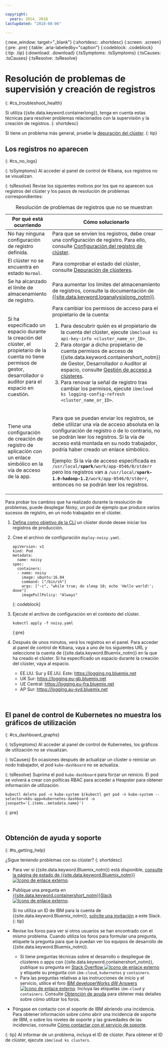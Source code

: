 ```yaml
---

copyright:
  years: 2014, 2018
lastupdated: "2018-08-06"

---
```


{:new_window: target="_blank"}
{:shortdesc: .shortdesc}
{:screen: .screen}
{:pre: .pre}
{:table: .aria-labeledby="caption"}
{:codeblock: .codeblock}
{:tip: .tip}
{:download: .download}
{:tsSymptoms: .tsSymptoms}
{:tsCauses: .tsCauses}
{:tsResolve: .tsResolve}



# Resolución de problemas de supervisión y creación de registros
{: #cs_troubleshoot_health}

Si utiliza {{site.data.keyword.containerlong}}, tenga en cuenta estas técnicas para resolver problemas relacionados con la supervisión y la creación de registros.
{: shortdesc}

Si tiene un problema más general, pruebe la [depuración del clúster](cs_troubleshoot.html).
{: tip}

## Los registros no aparecen
{: #cs_no_logs}

{: tsSymptoms}
Al acceder al panel de control de Kibana, sus registros no se visualizan.

{: tsResolve}
Revise los siguientes motivos por los que no aparecen sus registros del clúster y los pasos de resolución de problemas correspondientes:

<table>
<caption>Resolución de problemas de registros que no se muestran</caption>
  <col width="40%">
  <col width="60%">
  <thead>
    <tr>
      <th>Por qué está ocurriendo</th>
      <th>Cómo solucionarlo</th>
    </tr>
 </thead>
 <tbody>
  <tr>
    <td>No hay ninguna configuración de registro definida.</td>
    <td>Para que se envíen los registros, debe crear una configuración de registro. Para ello, consulte <a href="cs_health.html#logging">Configuración del registro de clúster</a>.</td>
  </tr>
  <tr>
    <td>El clúster no se encuentra en estado <code>Normal</code>.</td>
    <td>Para comprobar el estado del clúster, consulte <a href="cs_troubleshoot.html#debug_clusters">Depuración de clústeres</a>.</td>
  </tr>
  <tr>
    <td>Se ha alcanzado el límite de almacenamiento de registro.</td>
    <td>Para aumentar los limites del almacenamiento de registros, consulte la documentación de <a href="/docs/services/CloudLogAnalysis/troubleshooting/error_msgs.html">{{site.data.keyword.loganalysislong_notm}}</a>.</td>
  </tr>
  <tr>
    <td>Si ha especificado un espacio durante la creación del clúster, el propietario de la cuenta no tiene permisos de gestor, desarrollador o auditor para el espacio en cuestión.</td>
      <td>Para cambiar los permisos de acceso para el propietario de la cuenta:
      <ol><li>Para descubrir quién es el propietario de la cuenta del clúster, ejecute <code>ibmcloud ks api-key-info &lt;cluster_name_or_ID&gt;</code>.</li>
      <li>Para otorgar a dicho propietario de cuenta permisos de acceso de {{site.data.keyword.containershort_notm}} de Gestor, Desarrollador o Auditor al espacio, consulte <a href="cs_users.html">Gestión de acceso a clústeres</a>.</li>
      <li>Para renovar la señal de registro tras cambiar los permisos, ejecute <code>ibmcloud ks logging-config-refresh &lt;cluster_name_or_ID&gt;</code>.</li></ol></td>
    </tr>
    <tr>
      <td>Tiene una configuración de creación de registro de aplicación con un enlace simbólico en la vía de acceso de la app.</td>
      <td><p>Para que se puedan enviar los registros, se debe utilizar una vía de acceso absoluta en la configuración de registro o de lo contrario, no se podrán leer los registros. Si la vía de acceso está montada en su nodo trabajador, podría haber creado un enlace simbólico.</p> <p>Ejemplo: Si la vía de acceso especificada es <code>/usr/local/<b>spark</b>/work/app-0546/0/stderr</code> pero los registros van a <code>/usr/local/<b>spark-1.0-hadoop-1.2</b>/work/app-0546/0/stderr</code>, entonces no se podrán leer los registros.</p></td>
    </tr>
  </tbody>
</table>

Para probar los cambios que ha realizado durante la resolución de problemas, puede desplegar *Noisy*, un pod de ejemplo que produce varios sucesos de registro, en un nodo trabajador en el clúster.

  1. [Defina como objetivo de la CLI](cs_cli_install.html#cs_cli_configure) un clúster donde desee iniciar los registros de producción.

  2. Cree el archivo de configuración `deploy-noisy.yaml`.

      ```
      apiVersion: v1
      kind: Pod
      metadata:
        name: noisy
      spec:
        containers:
        - name: noisy
          image: ubuntu:16.04
          command: ["/bin/sh"]
          args: ["-c", "while true; do sleep 10; echo 'Hello world!'; done"]
          imagePullPolicy: "Always"
        ```
        {: codeblock}

  3. Ejecute el archivo de configuración en el contexto del clúster.

        ```
        kubectl apply -f noisy.yaml
        ```
        {:pre}

  4. Después de unos minutos, verá los registros en el panel. Para acceder al panel de control de Kibana, vaya a uno de los siguientes URL y seleccione la cuenta de {{site.data.keyword.Bluemix_notm}} en la que ha creado el clúster. Si ha especificado un espacio durante la creación del clúster, vaya al espacio.
      - EE.UU. Sur y EE.UU. Este: https://logging.ng.bluemix.net
      - UK Sur: https://logging.eu-gb.bluemix.net
      - UE Central: https://logging.eu-fra.bluemix.net
      - AP Sur: https://logging.au-syd.bluemix.net

<br />


## El panel de control de Kubernetes no muestra los gráficos de utilización
{: #cs_dashboard_graphs}

{: tsSymptoms}
Al acceder al panel de control de Kubernetes, los gráficos de utilización no se visualizan.

{: tsCauses}
En ocasiones después de actualizar un clúster o reiniciar un nodo trabajador, el pod `kube-dashboard` no se actualiza.

{: tsResolve}
Suprima el pod `kube-dashboard` para forzar un reinicio. El pod se volverá a crear con políticas RBAC para acceder a Heapster para obtener información de utilización.

  ```
  kubectl delete pod -n kube-system $(kubectl get pod -n kube-system --selector=k8s-app=kubernetes-dashboard -o jsonpath='{.items..metadata.name}')
  ```
  {: pre}

<br />


## Obtención de ayuda y soporte
{: #ts_getting_help}

¿Sigue teniendo problemas con su clúster?
{: shortdesc}

-   Para ver si {{site.data.keyword.Bluemix_notm}} está disponible, [consulte la página de estado de {{site.data.keyword.Bluemix_notm}} ![Icono de enlace externo](../icons/launch-glyph.svg "Icono de enlace externo")](https://developer.ibm.com/bluemix/support/#status).
-   Publique una pregunta en [{{site.data.keyword.containershort_notm}}Slack ![Icono de enlace externo](../icons/launch-glyph.svg "Icono de enlace externo")](https://ibm-container-service.slack.com).

    Si no utiliza un ID de IBM para la cuenta de {{site.data.keyword.Bluemix_notm}}, [solicite una invitación](https://bxcs-slack-invite.mybluemix.net/) a este Slack.
    {: tip}
-   Revise los foros para ver si otros usuarios se han encontrado con el mismo problema. Cuando utiliza los foros para formular una pregunta, etiquete la pregunta para que la puedan ver los equipos de desarrollo de {{site.data.keyword.Bluemix_notm}}.

    -   Si tiene preguntas técnicas sobre el desarrollo o despliegue de clústeres o apps con {{site.data.keyword.containershort_notm}}, publique su pregunta en [Stack Overflow ![Icono de enlace externo](../icons/launch-glyph.svg "Icono de enlace externo")](https://stackoverflow.com/questions/tagged/ibm-cloud+containers) y etiquete su pregunta con `ibm-cloud`, `kubernetes` y `containers`.
    -   Para las preguntas relativas a las instrucciones de inicio y el servicio, utilice el foro [IBM developerWorks dW Answers ![Icono de enlace externo](../icons/launch-glyph.svg "Icono de enlace externo")](https://developer.ibm.com/answers/topics/containers/?smartspace=bluemix). Incluya las etiquetas `ibm-cloud` y `containers`.
    Consulte [Obtención de ayuda](/docs/get-support/howtogetsupport.html#using-avatar) para obtener más detalles sobre cómo utilizar los foros.

-   Póngase en contacto con el soporte de IBM abriendo una incidencia. Para obtener información sobre cómo abrir una incidencia de soporte de IBM, o sobre los niveles de soporte y las gravedades de las incidencias, consulte [Cómo contactar con el servicio de soporte](/docs/get-support/howtogetsupport.html#getting-customer-support).

{: tip}
Al informar de un problema, incluya el ID de clúster. Para obtener el ID de clúster, ejecute `ibmcloud ks clusters`.

